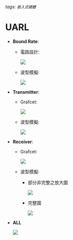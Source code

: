 ###### tags: `嵌入式硬體`
# UARL
* **Bound Rate**:
    * 電路設計:

        ![](https://i.imgur.com/mbnGJey.png)
    
    * 波型模擬:

        ![](https://i.imgur.com/4yM7rUu.png)
* **Transmitter**:
    * Grafcet:

        ![](https://i.imgur.com/HDRDGBk.png)
        
    * 波型模擬:

        ![](https://i.imgur.com/D7IT67g.png)
* **Receiver**:
    * Grafcet:

        ![](https://i.imgur.com/5eUmoM1.png)

        
    * 波型模擬:
        * 部分非完整之放大圖

            ![](https://i.imgur.com/EIvEIwJ.png)
        * 完整圖
        
            ![](https://i.imgur.com/AvfhyhE.png)

* **ALL**

    ![](https://i.imgur.com/3VMX3vi.png)




